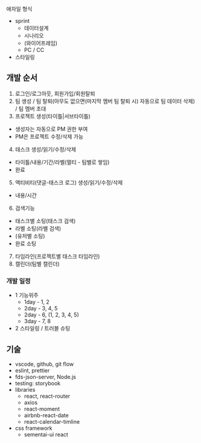 
애자일 형식
+ sprint
  - 데이터설계
  - 시나리오
  - (와이어프레임)
  <!-- - (프로토타입) -->
  - PC / CC
+ 스타일링

## 개발 순서

1. 로그인/로그아웃, 회원가입/회원탈퇴
2. 팀 생성 / 팀 탈퇴(아무도 없으면(마지막 멤버 팀 탈퇴 시) 자동으로 팀 데이터 삭제) / 팀 멤버 초대
3. 프로젝트 생성(타이틀|서브타이틀) 
  - 생성자는 자동으로 PM 권한 부여
  - PM은 프로젝트 수정/삭제 가능
4. 태스크 생성/읽기/수정/삭제
  - 타이틀/내용/기간/라벨(멀티 - 팀별로 쌓임)
  - 완료
5. 액티비티(댓글-태스크 로그) 생성/읽기/수정/삭제
  - 내용/시간
6. 검색기능
  - 태스크별 소팅(태스크 검색)
  - 라벨 소팅(라벨 검색)
  - (유저별 소팅)
  - 완료 소팅
7. 타임라인(프로젝트별 태스크 타임라인)
8. 캘린더(팀별 캘린더)

### 개발 일정

+ 1 기능위주
  - 1day - 1, 2
  - 2day - 3, 4, 5
  - 2day - 6, (1, 2, 3, 4, 5)
  - 3day - 7, 8
+ 2 스타일링 / 트러블 슈팅

## 기술

- vscode, github, git flow
- eslint, prettier
- fds-json-server, Node.js
- testing: storybook
- libraries
  + react, react-router
  + axios
  + react-moment
  + airbnb-react-date
  + react-calendar-timline
- css framework
  + sementai-ui react
